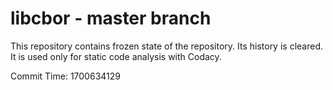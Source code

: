 # libcbor - master branch

This repository contains frozen state of the repository.
Its history is cleared. It is used only for static code
analysis with Codacy.

Commit Time: 1700634129